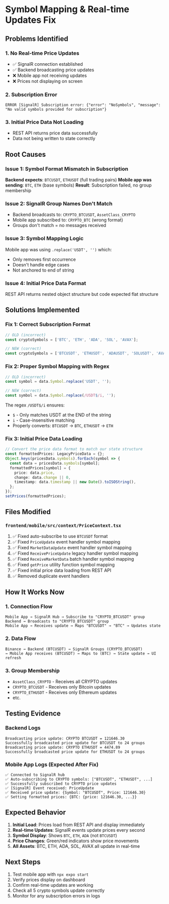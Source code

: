 # Symbol Mapping & Real-time Updates Fix

## Problems Identified

### 1. No Real-time Price Updates
- ✅ SignalR connection established
- ✅ Backend broadcasting price updates
- ❌ Mobile app not receiving updates
- ❌ Prices not displaying on screen

### 2. Subscription Error
```
ERROR [SignalR] Subscription error: {"error": "NoSymbols", "message": "No valid symbols provided for subscription"}
```

### 3. Initial Price Data Not Loading
- REST API returns price data successfully
- Data not being written to state correctly

## Root Causes

### Issue 1: Symbol Format Mismatch in Subscription
**Backend expects**: `BTCUSDT`, `ETHUSDT` (full trading pairs)
**Mobile app was sending**: `BTC`, `ETH` (base symbols)
**Result**: Subscription failed, no group membership

### Issue 2: SignalR Group Names Don't Match
- Backend broadcasts to: `CRYPTO_BTCUSDT`, `AssetClass_CRYPTO`
- Mobile app subscribed to: `CRYPTO_BTC` (wrong format)
- Groups don't match = no messages received

### Issue 3: Symbol Mapping Logic
Mobile app was using `.replace('USDT', '')` which:
- Only removes first occurrence
- Doesn't handle edge cases
- Not anchored to end of string

### Issue 4: Initial Price Data Format
REST API returns nested object structure but code expected flat structure

## Solutions Implemented

### Fix 1: Correct Subscription Format
```typescript
// OLD (incorrect)
const cryptoSymbols = ['BTC', 'ETH', 'ADA', 'SOL', 'AVAX'];

// NEW (correct)
const cryptoSymbols = ['BTCUSDT', 'ETHUSDT', 'ADAUSDT', 'SOLUSDT', 'AVAXUSDT'];
```

### Fix 2: Proper Symbol Mapping with Regex
```typescript
// OLD (incorrect)
const symbol = data.Symbol.replace('USDT', '');

// NEW (correct)
const symbol = data.Symbol.replace(/USDT$/i, '');
```

The regex `/USDT$/i` ensures:
- `$` - Only matches USDT at the END of the string
- `i` - Case-insensitive matching
- Properly converts: `BTCUSDT` → `BTC`, `ETHUSDT` → `ETH`

### Fix 3: Initial Price Data Loading
```typescript
// Convert the price data format to match our state structure
const formattedPrices: LegacyPriceData = {};
Object.keys(pricesData.symbols).forEach(symbol => {
  const data = pricesData.symbols[symbol];
  formattedPrices[symbol] = {
    price: data.price,
    change: data.change || 0,
    timestamp: data.timestamp || new Date().toISOString(),
  };
});
setPrices(formattedPrices);
```

## Files Modified

### `frontend/mobile/src/context/PriceContext.tsx`
1. ✅ Fixed auto-subscribe to use `BTCUSDT` format
2. ✅ Fixed `PriceUpdate` event handler symbol mapping
3. ✅ Fixed `MarketDataUpdate` event handler symbol mapping
4. ✅ Fixed `ReceivePriceUpdate` legacy handler symbol mapping
5. ✅ Fixed `ReceiveMarketData` batch handler symbol mapping
6. ✅ Fixed `getPrice` utility function symbol mapping
7. ✅ Fixed initial price data loading from REST API
8. ✅ Removed duplicate event handlers

## How It Works Now

### 1. Connection Flow
```
Mobile App → SignalR Hub → Subscribe to "CRYPTO_BTCUSDT" group
Backend → Broadcasts to "CRYPTO_BTCUSDT" group
Mobile App → Receives update → Maps "BTCUSDT" → "BTC" → Updates state
```

### 2. Data Flow
```
Binance → Backend (BTCUSDT) → SignalR Groups (CRYPTO_BTCUSDT) 
→ Mobile App receives (BTCUSDT) → Maps to (BTC) → State update → UI refresh
```

### 3. Group Membership
- `AssetClass_CRYPTO` - Receives all CRYPTO updates
- `CRYPTO_BTCUSDT` - Receives only Bitcoin updates
- `CRYPTO_ETHUSDT` - Receives only Ethereum updates
- etc.

## Testing Evidence

### Backend Logs
```
Broadcasting price update: CRYPTO BTCUSDT = 121646.30
Successfully broadcasted price update for BTCUSDT to 24 groups
Broadcasting price update: CRYPTO ETHUSDT = 4474.89
Successfully broadcasted price update for ETHUSDT to 24 groups
```

### Mobile App Logs (Expected After Fix)
```
✅ Connected to SignalR hub
✅ Auto-subscribing to CRYPTO symbols: ["BTCUSDT", "ETHUSDT", ...]
✅ Successfully subscribed to CRYPTO price updates
✅ [SignalR] Event received: PriceUpdate
✅ Received price update: {Symbol: "BTCUSDT", Price: 121646.30}
✅ Setting formatted prices: {BTC: {price: 121646.30, ...}}
```

## Expected Behavior

1. **Initial Load**: Prices load from REST API and display immediately
2. **Real-time Updates**: SignalR events update prices every second
3. **Symbol Display**: Shows `BTC`, `ETH`, `ADA` (not `BTCUSDT`)
4. **Price Changes**: Green/red indicators show price movements
5. **All Assets**: BTC, ETH, ADA, SOL, AVAX all update in real-time

## Next Steps

1. Test mobile app with `npx expo start`
2. Verify prices display on dashboard
3. Confirm real-time updates are working
4. Check all 5 crypto symbols update correctly
5. Monitor for any subscription errors in logs
